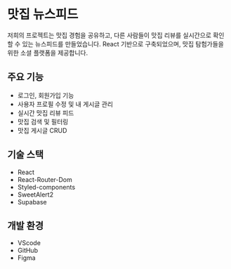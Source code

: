 # 맛집 뉴스피드

저희의 프로젝트는 맛집 경험을 공유하고, 다른 사람들이 맛집 리뷰를 실시간으로 확인할 수 있는 뉴스피드를 만들었습니다. React 기반으로 구축되었으며, 맛집 탐험가들을 위한 소셜 플랫폼을 제공합니다.

## 주요 기능

- 로그인, 회원가입 기능
- 사용자 프로필 수정 및 내 게시글 관리
- 실시간 맛집 리뷰 피드
- 맛집 검색 및 필터링
- 맛집 게시글 CRUD

## 기술 스택

- React
- React-Router-Dom
- Styled-components
- SweetAlert2
- Supabase

## 개발 환경

- VScode
- GitHub
- Figma
